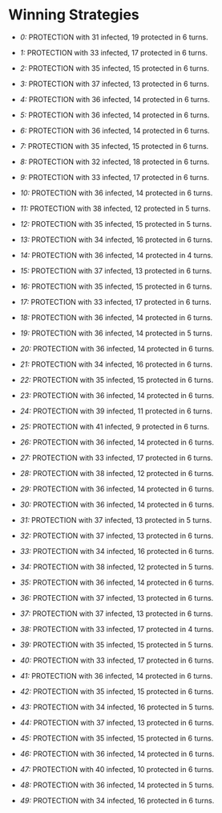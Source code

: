 # Winning Strategies

* _0:_ PROTECTION with 31 infected, 19 protected in 6 turns.


* _1:_ PROTECTION with 33 infected, 17 protected in 6 turns.


* _2:_ PROTECTION with 35 infected, 15 protected in 6 turns.


* _3:_ PROTECTION with 37 infected, 13 protected in 6 turns.


* _4:_ PROTECTION with 36 infected, 14 protected in 6 turns.


* _5:_ PROTECTION with 36 infected, 14 protected in 6 turns.


* _6:_ PROTECTION with 36 infected, 14 protected in 6 turns.


* _7:_ PROTECTION with 35 infected, 15 protected in 6 turns.


* _8:_ PROTECTION with 32 infected, 18 protected in 6 turns.


* _9:_ PROTECTION with 33 infected, 17 protected in 6 turns.


* _10:_ PROTECTION with 36 infected, 14 protected in 6 turns.


* _11:_ PROTECTION with 38 infected, 12 protected in 5 turns.


* _12:_ PROTECTION with 35 infected, 15 protected in 5 turns.


* _13:_ PROTECTION with 34 infected, 16 protected in 6 turns.


* _14:_ PROTECTION with 36 infected, 14 protected in 4 turns.


* _15:_ PROTECTION with 37 infected, 13 protected in 6 turns.


* _16:_ PROTECTION with 35 infected, 15 protected in 6 turns.


* _17:_ PROTECTION with 33 infected, 17 protected in 6 turns.


* _18:_ PROTECTION with 36 infected, 14 protected in 6 turns.


* _19:_ PROTECTION with 36 infected, 14 protected in 5 turns.


* _20:_ PROTECTION with 36 infected, 14 protected in 6 turns.


* _21:_ PROTECTION with 34 infected, 16 protected in 6 turns.


* _22:_ PROTECTION with 35 infected, 15 protected in 6 turns.


* _23:_ PROTECTION with 36 infected, 14 protected in 6 turns.


* _24:_ PROTECTION with 39 infected, 11 protected in 6 turns.


* _25:_ PROTECTION with 41 infected, 9 protected in 6 turns.


* _26:_ PROTECTION with 36 infected, 14 protected in 6 turns.


* _27:_ PROTECTION with 33 infected, 17 protected in 6 turns.


* _28:_ PROTECTION with 38 infected, 12 protected in 6 turns.


* _29:_ PROTECTION with 36 infected, 14 protected in 6 turns.


* _30:_ PROTECTION with 36 infected, 14 protected in 6 turns.


* _31:_ PROTECTION with 37 infected, 13 protected in 5 turns.


* _32:_ PROTECTION with 37 infected, 13 protected in 6 turns.


* _33:_ PROTECTION with 34 infected, 16 protected in 6 turns.


* _34:_ PROTECTION with 38 infected, 12 protected in 5 turns.


* _35:_ PROTECTION with 36 infected, 14 protected in 6 turns.


* _36:_ PROTECTION with 37 infected, 13 protected in 6 turns.


* _37:_ PROTECTION with 37 infected, 13 protected in 6 turns.


* _38:_ PROTECTION with 33 infected, 17 protected in 4 turns.


* _39:_ PROTECTION with 35 infected, 15 protected in 5 turns.


* _40:_ PROTECTION with 33 infected, 17 protected in 6 turns.


* _41:_ PROTECTION with 36 infected, 14 protected in 6 turns.


* _42:_ PROTECTION with 35 infected, 15 protected in 6 turns.


* _43:_ PROTECTION with 34 infected, 16 protected in 5 turns.


* _44:_ PROTECTION with 37 infected, 13 protected in 6 turns.


* _45:_ PROTECTION with 35 infected, 15 protected in 6 turns.


* _46:_ PROTECTION with 36 infected, 14 protected in 6 turns.


* _47:_ PROTECTION with 40 infected, 10 protected in 6 turns.


* _48:_ PROTECTION with 36 infected, 14 protected in 5 turns.


* _49:_ PROTECTION with 34 infected, 16 protected in 6 turns.


